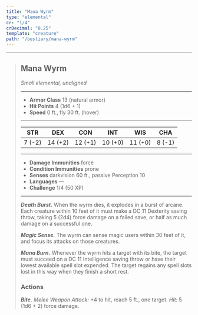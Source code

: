 ```yaml
---
title: "Mana Wyrm"
type: "elemental"
cr: "1/4"
crDecimal: "0.25"
template: "creature"
path: "/bestiary/mana-wyrm"
---
```


___
>
> ## Mana Wyrm
>*Small elemental, unaligned*
> ___
>
> - **Armor Class** 13 (natural armor)
> - **Hit Points** 4 (1d6 + 1)
> - **Speed** 0 ft., fly 30 ft. (hover)
>___
>
>|STR|DEX|CON|INT|WIS|CHA|
>|:---:|:---:|:---:|:---:|:---:|:---:|
>|7 (-2)|14 (+2)|12 (+1)|10 (+0)|11 (+0)|8 (-1)|
>___
>
> - **Damage Immunities** force
> - **Condition Immunities** prone
> - **Senses** darkvision 60 ft., passive Perception 10
> - **Languages** —
> - **Challenge** 1/4 (50 XP)
> ___
>
> ***Death Burst.*** When the wyrm dies, it explodes in a burst of arcane. Each creature within 10 feet of it must make a DC 11 Dexterity saving throw, taking 5 (2d4) force damage on a failed save, or half as much damage on a successful one.
>
> ***Magic Sense.*** The wyrm can sense magic users within 30 feet of it, and focus its attacks on those creatures.
>
> ***Mana Burn.*** Whenever the wyrm hits a target with its bite, the target must succeed on a DC 11 Intelligence saving throw or have their lowest available spell slot expended. The target regains any spell slots lost in this way when they finish a short rest.
>
> ### Actions
> ***Bite.*** *Melee Weapon Attack:* +4 to hit, reach 5 ft., one target. *Hit:* 5 (1d6 + 2) force damage.
